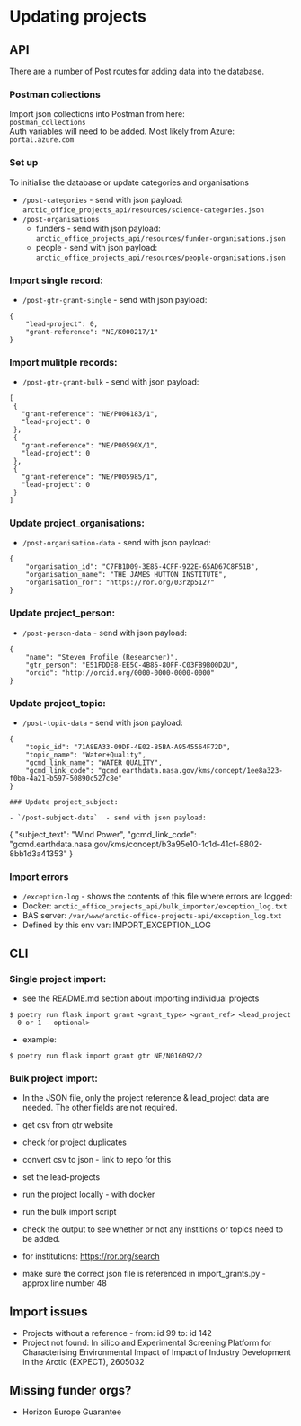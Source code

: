 # Updating projects

## API
There are a number of Post routes for adding data into the database.

### Postman collections
Import json collections into Postman from here:  
`postman_collections`  
Auth variables will need to be added. Most likely from Azure: `portal.azure.com`

### Set up
To initialise the database or update categories and organisations
- `/post-categories` - send with json payload: `arctic_office_projects_api/resources/science-categories.json`
- `/post-organisations` 
    - funders - send with json payload: `arctic_office_projects_api/resources/funder-organisations.json`
    - people - send with json payload: `arctic_office_projects_api/resources/people-organisations.json`

### Import single record:
- `/post-gtr-grant-single` - send with json payload:

```
{
    "lead-project": 0,
    "grant-reference": "NE/K000217/1"
}
```

### Import mulitple records:

- `/post-gtr-grant-bulk` - send with json payload:

```
[
 {
   "grant-reference": "NE/P006183/1",
   "lead-project": 0
 },
 {
   "grant-reference": "NE/P00590X/1",
   "lead-project": 0
 },
 {
   "grant-reference": "NE/P005985/1",
   "lead-project": 0
 }
]
```

### Update project_organisations:

- `/post-organisation-data` - send with json payload:
```
{
    "organisation_id": "C7FB1D09-3E85-4CFF-922E-65AD67C8F51B",
    "organisation_name": "THE JAMES HUTTON INSTITUTE",
    "organisation_ror": "https://ror.org/03rzp5127"
}
```

### Update project_person:

- `/post-person-data` - send with json payload:
```
{
    "name": "Steven Profile (Researcher)",
    "gtr_person": "E51FDDE8-EE5C-4B85-80FF-C03FB9B00D2U",
    "orcid": "http://orcid.org/0000-0000-0000-0000"
}
```

### Update project_topic:

- `/post-topic-data` - send with json payload:
```
{
    "topic_id": "71A8EA33-09DF-4E02-85BA-A9545564F72D",
    "topic_name": "Water+Quality",
    "gcmd_link_name": "WATER QUALITY",
    "gcmd_link_code": "gcmd.earthdata.nasa.gov/kms/concept/1ee8a323-f0ba-4a21-b597-50890c527c8e"
}

### Update project_subject:

- `/post-subject-data`  - send with json payload:
```
{
    "subject_text": "Wind Power",
    "gcmd_link_code": "gcmd.earthdata.nasa.gov/kms/concept/b3a95e10-1c1d-41cf-8802-8bb1d3a41353"
}

### Import errors

- `/exception-log` - shows the contents of this file where errors are logged: 
- Docker: `arctic_office_projects_api/bulk_importer/exception_log.txt`
- BAS server: `/var/www/arctic-office-projects-api/exception_log.txt`
- Defined by this env var: IMPORT_EXCEPTION_LOG


## CLI

### Single project import:

- see the README.md section about importing individual projects
```shell
$ poetry run flask import grant <grant_type> <grant_ref> <lead_project - 0 or 1 - optional>
```


- example:
```shell
$ poetry run flask import grant gtr NE/N016092/2
```

### Bulk project import:

- In the JSON file, only the project reference & lead_project data are needed. The other fields are not required.
- get csv from gtr website
- check for project duplicates
- convert csv to json - link to repo for this
- set the lead-projects
- run the project locally - with docker
- run the bulk import script
- check the output to see whether or not any institions or topics need to be added.
- for institutions: https://ror.org/search

- make sure the correct json file is referenced in import_grants.py - approx line number 48


## Import issues

- Projects without a reference - from: id 99  to: id 142
- Project not found: In silico and Experimental Screening Platform for Characterising Environmental Impact of Impact of Industry Development in the Arctic (EXPECT), 2605032

###

## Missing funder orgs?
- Horizon Europe Guarantee
